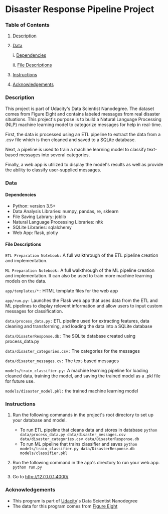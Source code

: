# Disaster Response Pipeline Project

### Table of Contents
1. [Description](#description)
2. [Data](#data)
    
    i. [Dependencies](#dependencies)
    
    ii. [File Descriptions](#files)
3. [Instructions](#instructions)
4. [Acknowledgements](#acknowledgements)


### Description <a name="description"></a>
This project is part of Udacity's Data Scientist Nanodegree. The dataset comes from Figure Eight and contains labeled messages from real disaster situations. This project's purpose is to build a Natural Language Processing (NLP) machine learning model to categorize messages for help in real-time.

First, the data is processed using an ETL pipeline to extract the data from a .csv file which is then cleaned and saved to a SQLite database.

Next, a pipeline is used to train a machine learning model to classify text-based messages into several categories.

Finally, a web app is utilized to display the model's results as well as provide the ability to classify user-supplied messages.


### Data <a name="data"></a>

#### Dependencies <a name="dependencies"></a>
* Python: version 3.5+
* Data Analysis Libraries: numpy, pandas, re, sklearn
* File Saving Labrary: joblib
* Natural Language Processing Libraries: nltk
* SQLite Libraries: sqlalchemy
* Web App: flask, plotly

#### File Descriptions <a name="files"></a>
`ETL Preparation Notebook:` A full walkthrough of the ETL pipeline creation and implementation.

`ML Preparation Notebook:` A full walkthrough of the ML pipeline creation and implementation. It can also be used to train more machine learning models on the data.

`app/templates/*:` HTML template files for the web app

`app/run.py:` Launches the Flask web app that uses data from the ETL and ML pipelines to display relevent information and allow users to input custom messages for classification.

`data/process_data.py:` ETL pipeline used for extracting features, data cleaning and transforming, and loading the data into a SQLite database

`data/DisasterResponse.db:` The SQLite database created using process_data.py

`data/disaster_categories.csv:` The categories for the messages

`data/disaster_messages.cv:` The text-based messages

`models/train_classifier.py:` A machine learning pipeline for loading cleaned data, training the model, and saving the trained model as a .pkl file for future use.

`models/disaster_model.pkl:` the trained machine learning model


### Instructions <a name="instructions"></a>
1. Run the following commands in the project's root directory to set up your database and model.

    - To run ETL pipeline that cleans data and stores in database
        `python data/process_data.py data/disaster_messages.csv data/disaster_categories.csv data/DisasterResponse.db`
    - To run ML pipeline that trains classifier and saves
        `python models/train_classifier.py data/DisasterResponse.db models/classifier.pkl`

2. Run the following command in the app's directory to run your web app.
    `python run.py`

3. Go to http://127.0.0.1:4000/


### Acknowledgements<a name="acknowledgements"></a>
* This program is part of [Udacity](https://www.udacity.com/)'s Data Scientist Nanodegree
* The data for this program comes from [Figure Eight](https://appen.com/figure-eight-is-now-appen/)
